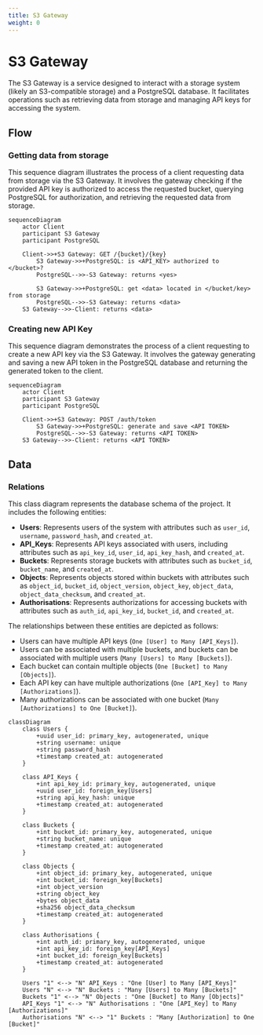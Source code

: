 ```yaml
---
title: S3 Gateway
weight: 0
---
```


# S3 Gateway

The S3 Gateway is a service designed to interact with a storage system (likely an S3-compatible storage) and a PostgreSQL database. It facilitates operations such as retrieving data from storage and managing API keys for accessing the system.

## Flow

### Getting data from storage

This sequence diagram illustrates the process of a client requesting data from storage via the S3 Gateway. It involves the gateway checking if the provided API key is authorized to access the requested bucket, querying PostgreSQL for authorization, and retrieving the requested data from storage.

```mermaid
sequenceDiagram
    actor Client
    participant S3 Gateway
    participant PostgreSQL

    Client->>+S3 Gateway: GET /{bucket}/{key}
        S3 Gateway->>+PostgreSQL: is <API_KEY> authorized to </bucket>?
        PostgreSQL-->>-S3 Gateway: returns <yes>

        S3 Gateway->>+PostgreSQL: get <data> located in </bucket/key> from storage
        PostgreSQL-->>-S3 Gateway: returns <data>
    S3 Gateway-->>-Client: returns <data>
```

### Creating new API Key

This sequence diagram demonstrates the process of a client requesting to create a new API key via the S3 Gateway. It involves the gateway generating and saving a new API token in the PostgreSQL database and returning the generated token to the client.

```mermaid
sequenceDiagram
    actor Client
    participant S3 Gateway
    participant PostgreSQL

    Client->>+S3 Gateway: POST /auth/token
        S3 Gateway->>+PostgreSQL: generate and save <API TOKEN>
        PostgreSQL-->>-S3 Gateway: returns <API TOKEN>
    S3 Gateway-->>-Client: returns <API TOKEN>
```

## Data

### Relations

This class diagram represents the database schema of the project. It includes the following entities:

* **Users**: Represents users of the system with attributes such as `user_id`, `username`, `password_hash`, and `created_at`.
* **API_Keys**: Represents API keys associated with users, including attributes such as `api_key_id`, `user_id`, `api_key_hash`, and `created_at`.
* **Buckets**: Represents storage buckets with attributes such as `bucket_id`, `bucket_name`, and `created_at`.
* **Objects**: Represents objects stored within buckets with attributes such as `object_id`, `bucket_id`, `object_version`, `object_key`, `object_data`, `object_data_checksum`, and `created_at`.
* **Authorisations**: Represents authorizations for accessing buckets with attributes such as `auth_id`, `api_key_id`, `bucket_id`, and `created_at`.

The relationships between these entities are depicted as follows:

* Users can have multiple API keys (`One [User] to Many [API_Keys]`).
* Users can be associated with multiple buckets, and buckets can be associated with multiple users (`Many [Users] to Many [Buckets]`).
* Each bucket can contain multiple objects (`One [Bucket] to Many [Objects]`).
* Each API key can have multiple authorizations (`One [API_Key] to Many [Authorizations]`).
* Many authorizations can be associated with one bucket (`Many [Authorizations] to One [Bucket]`).

```mermaid
classDiagram
    class Users {
        +uuid user_id: primary_key, autogenerated, unique
        +string username: unique
        +string password_hash
        +timestamp created_at: autogenerated
    }

    class API_Keys {
        +int api_key_id: primary_key, autogenerated, unique
        +uuid user_id: foreign_key[Users]
        +string api_key_hash: unique
        +timestamp created_at: autogenerated
    }

    class Buckets {
        +int bucket_id: primary_key, autogenerated, unique
        +string bucket_name: unique
        +timestamp created_at: autogenerated
    }

    class Objects {
        +int object_id: primary_key, autogenerated, unique
        +int bucket_id: foreign_key[Buckets]
        +int object_version
        +string object_key
        +bytes object_data
        +sha256 object_data_checksum
        +timestamp created_at: autogenerated
    }

    class Authorisations {
        +int auth_id: primary_key, autogenerated, unique
        +int api_key_id: foreign_key[API_Keys]
        +int bucket_id: foreign_key[Buckets]
        +timestamp created_at: autogenerated
    }

    Users "1" <--> "N" API_Keys : "One [User] to Many [API_Keys]"
    Users "N" <--> "N" Buckets : "Many [Users] to Many [Buckets]"
    Buckets "1" <--> "N" Objects : "One [Bucket] to Many [Objects]"
    API_Keys "1" <--> "N" Authorisations : "One [API_Key] to Many [Authorizations]"
    Authorisations "N" <--> "1" Buckets : "Many [Authorization] to One [Bucket]"
```
